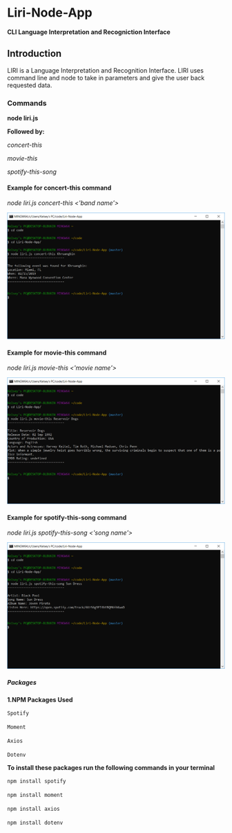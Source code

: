 # Liri-Node-App
**CLI Language Interpretation and Recogniction Interface**

## Introduction
LIRI is a Language Interpretation and Recognition Interface. LIRI uses command line and node to take in parameters and give the user back requested data.

### Commands
**node liri.js**

**Followed by:**

_concert-this_

_movie-this_

_spotify-this-song_

#### Example for concert-this command
_node liri.js concert-this <'band name'>_

![Concert-this](images/concert-this.PNG)

#### Example for movie-this command
_node liri.js movie-this <'movie name'>_

![Movie-this](images/movie-this.PNG)

#### Example for spotify-this-song command
_node liri.js spotify-this-song <'song name'>_

![Song-this](images/spotify-this.PNG)

##### Packages
**1.NPM Packages Used**
    
    Spotify

    Moment

    Axios

    Dotenv

**To install these packages run the following commands in your terminal**
    
    npm install spotify

    npm install moment

    npm install axios

    npm install dotenv





    
